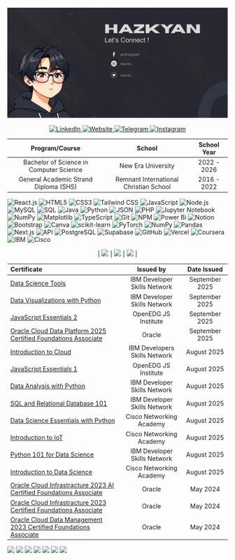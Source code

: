 ![MasterHead](masterhead.png)

<p align="center">
<a href="https://www.linkedin.com/in/hazpoldev/">
   <img src="https://img.shields.io/badge/linkedin-%230077B5.svg?style=for-the-badge&logo=linkedin&logoColor=white" alt="LinkedIn">
</a>
<a href="mailto: hazpoldev@gmail.com">
   <img src="https://img.shields.io/badge/Gmail-D14836?style=for-the-badge&logo=gmail&logoColor=white" alt="Website">
</a>
<a href="https://t.me/hazhogen">
   <img src="https://img.shields.io/badge/Telegram-2CA5E0?style=for-the-badge&logo=telegram&logoColor=white" alt="Telegram">
</a>
<a href="https://www.instagram.com/haaznx_/">
   <img src="https://img.shields.io/badge/Instagram-%23E4405F.svg?style=for-the-badge&logo=Instagram&logoColor=white" alt="Instagram">
</a>
</p>

<div align="center">

| Program/Course | School | School Year |
| :-------------: | :-----: | :-----------: |
| Bachelor of Science in Computer Science | New Era University | 2022 - 2026 |
| General Academic Strand Diploma  (SHS) | Remnant International Christian School | 2016 - 2022 |

</div>

![React.js](https://img.shields.io/badge/React.js-61DAFB.svg?style=for-the-badge&logo=React.js&logoColor=white)
![HTML5](https://img.shields.io/badge/HTML5-E34F26.svg?style=for-the-badge&logo=HTML5&logoColor=white)
![CSS3](https://img.shields.io/badge/css3-%231572B6.svg?style=for-the-badge&logo=css3&logoColor=white)
![Tailwind CSS](https://img.shields.io/badge/Tailwind%20CSS-38B2AC.svg?style=for-the-badge&logo=Tailwind%20CSS&logoColor=white)
![JavaScript](https://img.shields.io/badge/JavaScript-F7DF1E.svg?style=for-the-badge&logo=JavaScript&logoColor=black)
![Node.js](https://img.shields.io/badge/Node.js-339933.svg?style=for-the-badge&logo=Node.js&logoColor=white)
![MySQL](https://img.shields.io/badge/MySQL-4479A1.svg?style=for-the-badge&logo=MySQL&logoColor=white)
![SQL](https://img.shields.io/badge/SQL-005F88.svg?style=for-the-badge&logo=SQL&logoColor=white)
![Java](https://img.shields.io/badge/java-%23ED8B00.svg?style=for-the-badge&logo=openjdk&logoColor=white)
![Python](https://img.shields.io/badge/Python-3776AB.svg?style=for-the-badge&logo=Python&logoColor=white)
![JSON](https://img.shields.io/badge/JSON-000000.svg?style=for-the-badge&logo=JSON&logoColor=white)
![PHP](https://img.shields.io/badge/PHP-777BB4.svg?style=for-the-badge&logo=PHP&logoColor=white)
![Jupyter Notebook](https://img.shields.io/badge/Jupyter%20Notebook-F37626.svg?style=for-the-badge&logo=Jupyter%20Notebook&logoColor=white)
![NumPy](https://img.shields.io/badge/NumPy-013243.svg?style=for-the-badge&logo=NumPy&logoColor=white)
![Matplotlib](https://img.shields.io/badge/Matplotlib-0076A8.svg?style=for-the-badge&logo=Matplotlib&logoColor=white)
![TypeScript](https://img.shields.io/badge/TypeScript-3178C6.svg?style=for-the-badge&logo=TypeScript&logoColor=white)
![Git](https://img.shields.io/badge/Git-F05032.svg?style=for-the-badge&logo=Git&logoColor=white)
![NPM](https://img.shields.io/badge/NPM-CB3837.svg?style=for-the-badge&logo=NPM&logoColor=white)
![Power Bi](https://img.shields.io/badge/power_bi-F2C811?style=for-the-badge&logo=powerbi&logoColor=black)
![Notion](https://img.shields.io/badge/Notion-%23000000.svg?style=for-the-badge&logo=notion&logoColor=white)
 ![Bootstrap](https://img.shields.io/badge/bootstrap-%238511FA.svg?style=for-the-badge&logo=bootstrap&logoColor=white)
 ![Canva](https://img.shields.io/badge/Canva-%2300C4CC.svg?style=for-the-badge&logo=Canva&logoColor=white)
 ![scikit-learn](https://img.shields.io/badge/scikit--learn-%23F7931E.svg?style=for-the-badge&logo=scikit-learn&logoColor=white)
 ![PyTorch](https://img.shields.io/badge/PyTorch-%23EE4C2C.svg?style=for-the-badge&logo=PyTorch&logoColor=white)
 ![NumPy](https://img.shields.io/badge/numpy-%23013243.svg?style=for-the-badge&logo=numpy&logoColor=white)
 ![Pandas](https://img.shields.io/badge/pandas-%23150458.svg?style=for-the-badge&logo=pandas&logoColor=white)
 ![Next.js](https://img.shields.io/badge/Next.js-000000.svg?style=for-the-badge&logo=nextdotjs&logoColor=white)
![API](https://img.shields.io/badge/API-005571.svg?style=for-the-badge&logo=fastapi&logoColor=white)
![PostgreSQL](https://img.shields.io/badge/PostgreSQL-4169E1.svg?style=for-the-badge&logo=postgresql&logoColor=white)
![Supabase](https://img.shields.io/badge/Supabase-3ECF8E.svg?style=for-the-badge&logo=supabase&logoColor=white)
![GitHub](https://img.shields.io/badge/GitHub-181717.svg?style=for-the-badge&logo=github&logoColor=white)
![Vercel](https://img.shields.io/badge/Vercel-000000.svg?style=for-the-badge&logo=vercel&logoColor=white)
![Coursera](https://img.shields.io/badge/Coursera-0056D2.svg?style=for-the-badge&logo=coursera&logoColor=white)
![IBM](https://img.shields.io/badge/IBM-052FAD.svg?style=for-the-badge&logo=ibm&logoColor=white)
![Cisco](https://img.shields.io/badge/Cisco-1BA0D7.svg?style=for-the-badge&logo=cisco&logoColor=white)




 
 <div align="center">

| ![](https://github-readme-stats.vercel.app/api?username=hazkyan&show_icons=true&theme=dark) | ![](https://github-readme-streak-stats.herokuapp.com/?user=hazkyan&theme=dark&hide_border=false&cache_seconds=86400) | ![](https://github-readme-stats.vercel.app/api/top-langs/?username=hazkyan&layout=compact&theme=dark) |


  
| Certificate | Issued by | Date Issued |
| :------------- | :-----: | :-----------: |
| <a href="https://drive.google.com/file/d/1WQfFUL1Vsirk-TZYtPiRoJpSq3aLuHI5/view?usp=drive_link">Data Science Tools</a> | IBM Developer Skills Network | September 2025 |
| <a href="https://drive.google.com/file/d/1-Tvo5Ns1hpdWahL-s_sQphjmxC4s5Ug0/view?usp=drive_link">Data Visualizations with Python</a> | IBM Developer Skills Network | September 2025 |
| <a href="https://drive.google.com/file/d/16tX3LgEuS19Ym2JoZwEPqX1ND__bhZ5c/view?usp=drive_link">JavaScript Essentials 2</a> | OpenEDG JS Institute | September 2025 |
| <a href="https://drive.google.com/file/d/1ZvS9MHCezclBPQQft9ifzBVoEsT4MO5E/view?usp=drive_link">Oracle Cloud Data Platform 2025 Certified Foundations Associate</a> | Oracle | September 2025 |
| <a href="https://drive.google.com/file/d/1WZLa3GXCoYHovILAjK8EfhD5xoefczW1/view?usp=drive_link">Introduction to Cloud</a> | IBM Developers Skills Network | August 2025 |
| <a href="https://drive.google.com/file/d/1lNqN7Mb9i6626ApD9cVgeUOXztqYwRDG/view?usp=drive_link">JavaScript Essentials 1</a> | OpenEDG JS Institute | August 2025 |
| <a href="https://drive.google.com/file/d/1551PPIP0rRmtHNMjjfH3wAeDEV3JTGa6/view?usp=drive_link">Data Analysis with Python</a> | IBM Developer Skills Network | August 2025 |
| <a href="https://drive.google.com/file/d/15Kvb2MlTnQRWGbvr7ckvWiJbppVxrCuw/view?usp=drive_link">SQL and Relational Database 101</a> | IBM Developer Skills Network | August 2025 |
| <a href="https://drive.google.com/file/d/1A_LVMwKnakbN3y8779aZtoiaYTD5i0Au/view?usp=drive_link">Data Science Essentials with Python</a> | Cisco Networking Academy | August 2025 |
| <a href="https://drive.google.com/file/d/1EwT7rYCoLP6NK0DmRfQ-lu7WeOEaqLO0/view?usp=drive_link">Introduction to IoT</a> | Cisco Networking Academy | August 2025 |
| <a href="https://drive.google.com/file/d/1nCvcSpnbB-9pb-PRX_2FLIRKLZtwhdb2/view?usp=drive_link">Python 101 for Data Science</a> | IBM Developer Skills Network | August 2025 |
| <a href="https://drive.google.com/file/d/1coaQGyhPl_NcJ09Yuw_ngAAjPTlhVgbN/view?usp=drive_link">Introduction to Data Science</a> | Cisco Networking Academy | August 2025 |
| <a href="https://drive.google.com/file/d/1FR0A2qlM6-YxD9c34gcSy1qq7V6I6C87/view?usp=drive_link">Oracle Cloud Infrastracture 2023 AI Certified Foundations Associate</a> | Oracle | May 2024 |
| <a href="https://drive.google.com/file/d/1iY4sbm9i4u0StHPZLz0oZcFbrlgkxNlC/view?usp=drive_link">Oracle Cloud Infrastracture 2023 Certified Foundations Associate</a> | Oracle | May 2024 |
| <a href="https://drive.google.com/file/d/1r99mXjdiX54n36JkexSBVC7owUV4-WNc/view?usp=drive_link">Oracle Cloud Data Management 2023 Certified Foundations Associate</a> | Oracle | May 2024 |


</div>

<p> 
  <img src="https://images.credly.com/size/80x80/images/b38a42e0-dc58-4ce2-b6c0-28d978e8aaad/image.png" width="70"/>
  <img src="https://images.credly.com/size/110x110/images/62db59ef-19f9-4652-a00c-7582baee8177/blob" width="70"/>
  <img src="https://images.credly.com/size/80x80/images/fce226c2-0f13-4e17-b60c-24fa6ffd88cb/Intro2IoT.png" width="70"/>
  <img src="https://images.credly.com/size/80x80/images/b93bf373-3da6-4ada-9879-a0c39d6a11f8/image.png" width="70"/>
  <img src="https://images.credly.com/size/80x80/images/17fd144b-2541-441f-a11c-6ee0cc661689/OCI25DCFAV2_cached_image_20250903-31-3p99br.png" width="70"/>
  <img src="https://images.credly.com/size/80x80/images/e090c1e1-dbd4-40f8-bbb3-93cc07884d7f/image.png" width="70"/>
  <img src="https://images.credly.com/size/80x80/images/82b908e1-fdcd-4785-9d32-97f11ccbcf08/image.png" width="70"/>
</p>





